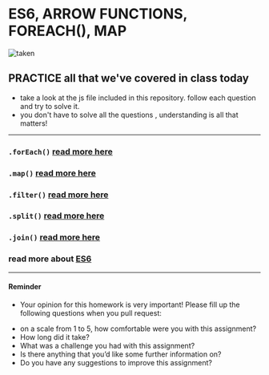 # ES6, ARROW FUNCTIONS, FOREACH(), MAP  


![taken](https://i.imgflip.com/1urxdd.jpg)


## PRACTICE all that we've covered in class today 
- take a look at the js file included in this repository. follow each question and try to solve it. 
- you don't have to solve all the questions , understanding is all that matters! 

____


### `.forEach()` [read more here](https://developer.mozilla.org/en-US/docs/Web/JavaScript/Reference/Global_Objects/Array/forEach)

### `.map()` [read more here](https://developer.mozilla.org/en-US/docs/Web/JavaScript/Reference/Global_Objects/Array/map)

### `.filter()` [read more here](https://developer.mozilla.org/en-US/docs/Web/JavaScript/Reference/Global_Objects/Array/filter)

### `.split()` [read more here](https://developer.mozilla.org/en-US/docs/Web/JavaScript/Reference/Global_Objects/String/split)

### `.join()` [read more here](https://developer.mozilla.org/en-US/docs/Web/JavaScript/Reference/Global_Objects/Array/join)

### read more about [ES6](https://www.freecodecamp.org/news/write-less-do-more-with-javascript-es6-5fd4a8e50ee2/)







____

#### Reminder
- Your opinion for this homework is very important! Please fill up the following questions when you pull request:
* on a scale from 1 to 5, how comfortable were you with this assignment?
* How long did it take?
* What was a challenge you had with this assignment?
* Is there anything that you’d like some further information on?
* Do you have any suggestions to improve this assignment?
